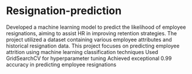 # Resignation-prediction
Developed a machine learning model to predict the likelihood of
employee resignations, aiming to assist HR in improving retention
strategies. The project utilized a dataset containing various employee
attributes and historical resignation data.
This project focuses on predicting employee attrition using machine
learning classification techniques
Used GridSearchCV for hyperparameter tuning
Achieved exceptional 0.99 accuracy in predicting employee
resignations
